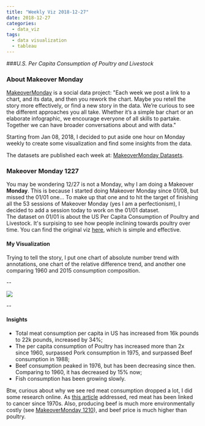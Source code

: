 ```yaml
---
title: "Weekly Viz 2018-12-27"
date: 2018-12-27
categories:
  - data_viz
tags:
  - data visualization
  - tableau
---
```


###*U.S. Per Capita Consumption of Poultry and Livestock*


### About Makeover Monday

[MakeoverMonday](http://www.makeovermonday.co.uk/) is a social data project:
"Each week we post a link to a chart, and its data, and then you rework the chart.
Maybe you retell the story more effectively, or find a new story in the data.
We’re curious to see the different approaches you all take. Whether it’s a simple bar chart or an elaborate infographic, we encourage everyone of all skills to partake.
Together we can have broader conversations about and with data."

Starting from Jan 08, 2018, I decided to put aside one hour on Monday weekly to create some visualization and find some insights from the data.

The datasets are published each week at: [MakeoverMonday Datasets](http://www.makeovermonday.co.uk/data/).

### Makeover Monday 1227

You may be wondering 12/27 is not a Monday, why I am doing a Makeover **Monday**. This is because I started doing Makeover Monday since 01/08, but missed the 01/01 one... To make up that one and to hit the target of finishing all the 53 sessions of Makeover Monday (yes I am a perfectionism), I decided to add a session today to work on the 01/01 dataset.  
The dataset on 01/01 is about the US Per Capita Consumption of Poultry and Livestock. It's surpising to see how people inclining towards poultry over time. You can find the original viz [here](https://www.theatlas.com/charts/SkwA7QzL), which is simple and effective.   


#### My Visualization

Trying to tell the story, I put one chart of absolute number trend with annotations, one chart of the relative difference trend, and another one comparing 1960 and 2015 consumption composition.  

--  
<div class='tableauPlaceholder' id='viz1545956649551' style='position: relative'>
<noscript><a href='#'>
  <img alt=' ' src='https:&#47;&#47;public.tableau.com&#47;static&#47;images&#47;Ma&#47;MakeOverMonday0101&#47;USMeatConsumption&#47;1_rss.png' style='border: none' />
</a></noscript>
<object class='tableauViz'  style='display:none;'>
  <param name='host_url' value='https%3A%2F%2Fpublic.tableau.com%2F' />
  <param name='embed_code_version' value='3' />
  <param name='site_root' value='' />
  <param name='name' value='MakeOverMonday0101&#47;USMeatConsumption' />
  <param name='tabs' value='no' />
  <param name='toolbar' value='yes' />
  <param name='static_image' value='https:&#47;&#47;public.tableau.com&#47;static&#47;images&#47;Ma&#47;MakeOverMonday0101&#47;USMeatConsumption&#47;1.png' />
  <param name='animate_transition' value='yes' />
  <param name='display_static_image' value='yes' />
  <param name='display_spinner' value='yes' />
  <param name='display_overlay' value='yes' />
  <param name='display_count' value='yes' />
  <param name='filter' value='publish=yes' />
</object></div>           
<script type='text/javascript'>        
  var divElement = document.getElementById('viz1545956649551');     
  var vizElement = divElement.getElementsByTagName('object')[0];    
  vizElement.style.width='800px';vizElement.style.height='827px';     
  var scriptElement = document.createElement('script');                
  scriptElement.src = 'https://public.tableau.com/javascripts/api/viz_v1.js';   
  vizElement.parentNode.insertBefore(scriptElement, vizElement);               
</script>  


--  

#### Insights
* Total meat consumption per capita in US has increased from 16k pounds to 22k pounds, increased by 34%;  
* The per capita consumption of Poultry has increased more than 2x since 1960, surpassed Pork consumption in 1975, and surpassed Beef consumption in 1988;  
* Beef consumption peaked in 1976, but has been decreasing since then. Comparing to 1960, it has decreased by 15% now;  
* Fish consumption has been growing slowly.  

Btw, curious about why we see red meat consumption dropped a lot, I did some research online. As [this article](http://fortune.com/2015/10/27/red-meat-consumption-decline/) addressed, red meat has been linked to cancer since 1970s. Also, producing beef is much more environmentally costly (see [MakeoverMonday 1210](https://yudong-94.github.io/personal-website/projects/data%20viz/MakeOverMonday20181210)), and beef price is much higher than poultry.  


